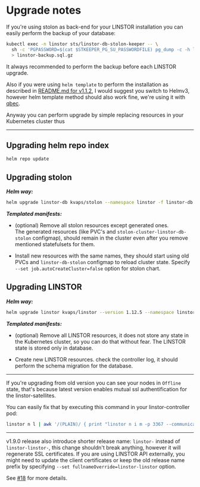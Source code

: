 # Upgrade notes


If you're using stolon as back-end for your LINSTOR installation you can easily perform the backup of your database:
   
```bash
kubectl exec -n linstor sts/linstor-db-stolon-keeper -- \
  sh -c 'PGPASSWORD=$(cat $STKEEPER_PG_SU_PASSWORDFILE) pg_dump -c -h linstor-db-stolon-proxy -U stolon linstor | gzip' \
  > linstor-backup.sql.gz
```

It always recommended to perform the backup before each LINSTOR upgrade.



Also if you were using `helm template` to perform the installation as described in [README.md for v1.1.2](https://github.com/kvaps/kube-linstor/tree/v1.1.2), I would suggest you switch to Helmv3, however helm template method should also work fine, we're using it with [qbec](https://qbec.io/).
   
Anyway you can perform upgrade by simple replacing resources in your Kubernetes cluster thus
   
---

## Upgrading helm repo index

  ```
  helm repo update
  ```

## Upgrading stolon


***Helm way:***

  ```bash
  helm upgrade linstor-db kvaps/stolon --namespace linstor -f linstor-db.yaml
  ```

***Templated manifests:***

  - (optional) Remove all stolon resources except generated ones.  
    The generated resources (like PVC's and `stolon-cluster-linstor-db-stolon` configmap), should remain in the cluster even after you remove mentioned statefulsets for them.

  - Install new resources with the same names, they should start using old PVCs and `linstor-db-stolon` configmap to reload cluster state. Specify `--set job.autoCreateCluster=false` option for stolon chart.

## Upgrading LINSTOR


***Helm way:***

  ```bash
  helm upgrade linstor kvaps/linstor --version 1.12.5 --namespace linstor -f linstor.yaml
  ```

***Templated manifests:***

 - (optional) Remove all LINSTOR resources, it does not store any state in the Kubernetes cluster, so you can do that without fear. The LINSTOR state is stored only in database.

 - Create new LINSTOR resources. check the controller log, it should perform the schema migration for the database.

---

If you're upgrading from old version you can see your nodes in `Offline` state, that's because latest version enables mutual ssl authentification for the linstor-satellites.

You can easily fix that by executing this command in your linstor-controller pod:
```bash
linstor n l | awk '/(PLAIN)/ { print "linstor n i m -p 3367 --communication-type SSL " $2 " default" }' | sh -ex
```
---

v1.9.0 release also introduce shorter release name: `linstor-` instead of `linstor-linstor-`, this change shouldn't break anything, however it will regenerate SSL certificates.
If you are using LINSTOR API externally, you might need to update the client certificates or keep the old release name prefix by specifying `--set fullnameOverride=linstor-linstor` option.

See [#18](https://github.com/kvaps/kube-linstor/issues/18) for more details.
